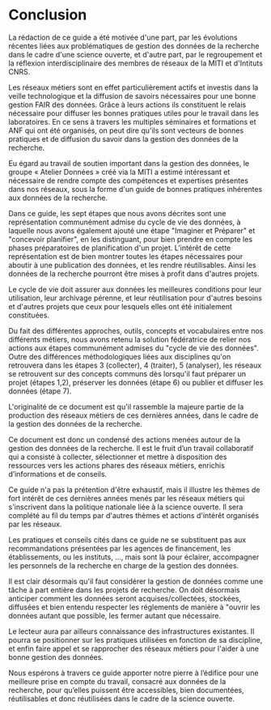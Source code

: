 # Conclusion

La rédaction de ce guide a été motivée d'une part, par les
évolutions récentes liées aux problématiques de gestion des données
de la recherche dans le cadre d'une science ouverte, et d'autre
part, par le regroupement et la réflexion interdisciplinaire des
membres de réseaux de la MITI et d'Intituts CNRS.

Les réseaux métiers sont en effet particulièrement actifs et investis
dans la veille technologique et la diffusion de savoirs nécessaires
pour une bonne gestion FAIR des données. Grâce à leurs actions ils
constituent le relais nécessaire pour diffuser les bonnes pratiques
utiles pour le travail dans les laboratoires. En ce sens à travers
les multiples séminaires et formations et ANF qui ont été organisés,
on peut dire qu'ils sont vecteurs de bonnes pratiques et de diffusion
du savoir dans la gestion des données de la recherche.

Eu égard au travail de soutien important dans la gestion des données,
le groupe « Atelier Données » créé via la MITI a estimé intéressant
et nécessaire de rendre compte des compétences et expertises présentes
dans nos réseaux, sous la forme d'un guide de bonnes pratiques
inhérentes aux données de la recherche.

Dans ce guide, les sept étapes que nous avons décrites sont une représentation communément admise du cycle de vie des données, à laquelle nous avons également ajouté une étape "Imaginer et Préparer" et "concevoir planifier", en les distinguant, 
pour bien prendre en compte les phases préparatoires de planification d'un projet. 
L’intérêt de cette représentation est de bien montrer toutes les étapes nécessaires pour aboutir à une publication des données, et les rendre réutilisables. Ainsi les données de la recherche pourront être mises à profit dans d'autres projets.

Le cycle de vie doit assurer aux données les meilleures conditions pour leur utilisation, 
leur archivage pérenne, et leur réutilisation pour d'autres besoins et d'autres projets que ceux pour lesquels elles ont été
initialement constituées.

Du fait des différentes approches, outils, concepts et vocabulaires
entre nos différents métiers, nous avons retenu la solution fédératrice
de relier nos actions aux étapes communément admises du "cycle de
vie des données". Outre des différences méthodologiques liées aux
disciplines qu'on retrouvera dans les étapes 3 (collecter), 4
(traiter), 5 (analyser), les réseaux se retrouvent sur des concepts
communs dès lorsqu'il faut préparer un projet (étapes 1,2), préserver
les données (étape 6) ou publier et diffuser les données (étape 7).

L'originalité de ce document est qu'il rassemble la majeure partie
de la production des réseaux métiers de ces dernières années, dans
le cadre de la gestion des données de la recherche.

Ce document est donc un condensé des actions menées autour de la
gestion des données de la recherche. Il est le fruit d’un travail
collaboratif qui a consisté à collecter, sélectionner et mettre à
disposition des ressources vers les actions phares des réseaux
métiers, enrichis d’informations et de conseils.

Ce guide n'a pas la prétention d'être exhaustif, mais il illustre
les thèmes de fort intérêt de ces dernières années menés par les
réseaux métiers qui s'inscrivent dans la politique nationale liée
à la science ouverte. Il sera complété au fil du temps par d'autres
thèmes et actions d'intérêt organisés par les réseaux.

Les pratiques et conseils cités dans ce guide ne se substituent pas
aux recommandations présentées par les agences de financement, les
établissements, ou les instituts, ..., mais sont là pour éclairer,
accompagner les personnels de la recherche en charge de la gestion
des données.

Il est clair désormais qu'il faut considérer la gestion de données
comme une tâche à part entière dans les projets de recherche. On
doit désormais anticiper comment les données seront acquises/collectées,
stockées, diffusées et bien entendu respecter les réglements de
manière à "ouvrir les données autant que possible, les fermer autant
que nécessaire.

Le lecteur aura par ailleurs connaissance des infrastructures existantes. Il
pourra se positionner sur les pratiques utilisées en fonction de
sa discipline, et enfin faire appel et se rapprocher des réseaux
métiers pour l'aider à une bonne gestion des données.

Nous espérons à travers ce guide apporter notre pierre à
l’édifice pour une meilleure prise en compte du travail, consacré
aux données de la recherche, pour qu’elles puissent être accessibles,
bien documentées, réutilisables et donc réutilisées dans le cadre
de la science ouverte.


